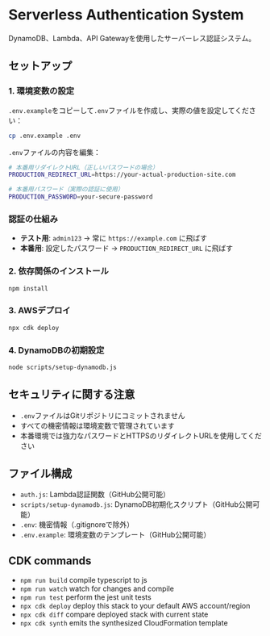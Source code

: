 # Serverless Authentication System

DynamoDB、Lambda、API Gatewayを使用したサーバーレス認証システム。

## セットアップ

### 1. 環境変数の設定

`.env.example`をコピーして`.env`ファイルを作成し、実際の値を設定してください：

```bash
cp .env.example .env
```

`.env`ファイルの内容を編集：

```bash
# 本番用リダイレクトURL（正しいパスワードの場合）
PRODUCTION_REDIRECT_URL=https://your-actual-production-site.com

# 本番用パスワード（実際の認証に使用）
PRODUCTION_PASSWORD=your-secure-password
```

### 認証の仕組み

- **テスト用**: `admin123` → 常に `https://example.com` に飛ばす
- **本番用**: 設定したパスワード → `PRODUCTION_REDIRECT_URL` に飛ばす

### 2. 依存関係のインストール

```bash
npm install
```

### 3. AWSデプロイ

```bash
npx cdk deploy
```

### 4. DynamoDBの初期設定

```bash
node scripts/setup-dynamodb.js
```

## セキュリティに関する注意

- `.env`ファイルはGitリポジトリにコミットされません
- すべての機密情報は環境変数で管理されています
- 本番環境では強力なパスワードとHTTPSのリダイレクトURLを使用してください

## ファイル構成

- `auth.js`: Lambda認証関数（GitHub公開可能）
- `scripts/setup-dynamodb.js`: DynamoDB初期化スクリプト（GitHub公開可能）
- `.env`: 機密情報（.gitignoreで除外）
- `.env.example`: 環境変数のテンプレート（GitHub公開可能）

## CDK commands

* `npm run build`   compile typescript to js
* `npm run watch`   watch for changes and compile
* `npm run test`    perform the jest unit tests
* `npx cdk deploy`  deploy this stack to your default AWS account/region
* `npx cdk diff`    compare deployed stack with current state
* `npx cdk synth`   emits the synthesized CloudFormation template
